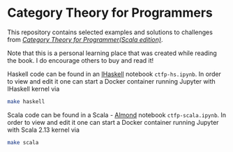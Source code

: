 # Category Theory for Programmers
This repository contains selected examples and solutions to challenges
from [*Category Theory for Programmer(Scala edition)*](https://www.goodreads.com/book/show/48677884-category-theory-for-programmers-scala-edition).

Note that this is a personal learning place that was created while
reading the book. I do encourage others to buy and read it!

Haskell code can be found in an [IHaskell](https://github.com/gibiansky/IHaskell)
notebook `ctfp-hs.ipynb`. In order to view and edit it one can start a
Docker container running Jupyter with IHaskell kernel via
```bash
make haskell
```

Scala code can be found in a Scala - [Almond](https://almond.sh/)
notebook `ctfp-scala.ipynb`. In order to view and edit it one can start a
Docker container running Jupyter with Scala 2.13 kernel via
```bash
make scala
```

